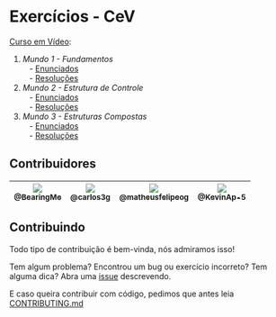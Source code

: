 # Exercícios - CeV

[Curso em Vídeo](https://www.cursoemvideo.com/):

1. *Mundo 1 - Fundamentos*  
&nbsp;&nbsp; - [Enunciados](exs/mundo_1/enunciados.md#enunciados---mundo-1)  
&nbsp;&nbsp; - [Resoluções](exs/mundo_1/readme.md#linguagens)
2. *Mundo 2 - Estrutura de Controle*  
&nbsp;&nbsp; - [Enunciados](exs/mundo_2/enunciados.md#enunciados---mundo-2)  
&nbsp;&nbsp; - [Resoluções](exs/mundo_2/readme.md#linguagens)
3. *Mundo 3 - Estruturas Compostas*  
&nbsp;&nbsp; - [Enunciados](exs/mundo_3/enunciados.md#enunciados---mundo-3)  
&nbsp;&nbsp; - [Resoluções](exs/mundo_3/readme.md#linguagens)

## Contribuidores

| [<img src="https://avatars2.githubusercontent.com/u/49632633?s=115" /><br /><sub>@BearingMe</sub>](https://github.com/BearingMe) | [<img src="https://avatars2.githubusercontent.com/u/52337966?s=115" /><br /><sub>@carlos3g</sub>](https://github.com/carlos3g) | [<img src="https://avatars3.githubusercontent.com/u/50463866?s=115" /><br /><sub>@matheusfelipeog</sub>](https://github.com/matheusfelipeog) |  [<img src="https://avatars1.githubusercontent.com/u/52904595?s=115" /><br /><sub>@KevinAp-5</sub>](https://github.com/KevinAp-5) | 
|:-:|:-:|:-:|:-:|


## Contribuindo

Todo tipo de contribuição é bem-vinda, nós admiramos isso!

Tem algum problema? Encontrou um bug ou exercício incorreto? Tem alguma dica? Abra uma [issue](https://github.com/Coding-in-community/exercicios-CeV/issues) descrevendo.

E caso queira contribuir com código, pedimos que antes leia [CONTRIBUTING.md](https://github.com/Coding-in-community/exercicios-CeV/blob/main/CONTRIBUTING.md#guia-para-contribuidores)
